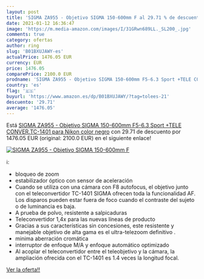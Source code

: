 ```yaml
---
layout: post
title: 'SIGMA ZA955 - Objetivo SIGMA 150-600mm F al 29.71 % de descuento'
date: 2021-01-12 16:36:47
image: 'https://m.media-amazon.com/images/I/31GRwn689LL._SL200_.jpg'
comments: true
category: ofertas
author: ring
slug: 'B01BXUJAWY-es'
actualPrice: 1476.05 EUR
currency: EUR
price: 1476.05
comparePrice: 2100.0 EUR
prodname: 'SIGMA ZA955 - Objetivo SIGMA 150-600mm F5-6.3 Sport +TELE CONVER.TC-1401 para Nikon  color negro'
country: 'es'
flag: '🇪🇸'
buyurl: 'https://www.amazon.es/dp/B01BXUJAWY/?tag=tolees-21'
descuento: '29.71'
average: '1476.05'
---
```


Está [SIGMA ZA955 - Objetivo SIGMA 150-600mm F5-6.3 Sport +TELE CONVER.TC-1401 para Nikon  color negro](https://www.amazon.es/dp/B01BXUJAWY/?tag=tolees-21) con 29.71 de descuento por 1476.05 EUR (original: 2100.0 EUR) en el siguiente enlace!

[![SIGMA ZA955 - Objetivo SIGMA 150-600mm F](https://m.media-amazon.com/images/I/31GRwn689LL._SL200_.jpg)](https://www.amazon.es/dp/B01BXUJAWY/?tag=tolees-21)

ℹ️:

- bloqueo de zoom
- estabilizador óptico con sensor de aceleración
- Cuando se utiliza con una cámara con F8 autofocus, el objetivo junto con el teleconvertidor TC-1401 SIGMA ofrecen toda la funcionalidad AF. Los disparos pueden estar fuera de foco cuando el contraste del sujeto o de luminancia es baja.
- A prueba de polvo, resistente a salpicaduras
- Teleconvertidor 1,4x para las nuevas líneas de producto
- Gracias a sus características sin concesiones, este resistente y manejable objetivo de alta gama es el ultra-telezoom definitivo .
- minima aberración cromática
- interruptor de enfoque M/A y enfoque automático optimizado
- Al acoplar el teleconvertidor entre el teleobjetivo y la cámara, la ampliación ofrecida con el TC-1401 es 1.4 veces la longitud focal.

[Ver la oferta!!](https://www.amazon.es/dp/B01BXUJAWY/?tag=tolees-21)

